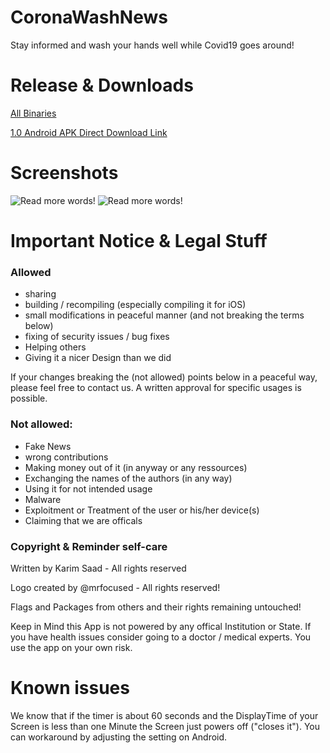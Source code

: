 # CoronaWashNews
Stay informed and wash your hands well while Covid19 goes around!

# Release & Downloads
[All Binaries](https://github.com/ksaadDE/CoronaWashNews/releases/)

[1.0 Android APK Direct Download Link](https://github.com/ksaadDE/CoronaWashNews/releases/download/cwn_android_1.0/app-release.apk)

# Screenshots
![Read more words!](https://i.ibb.co/CmhHcZ6/image.png)
![Read more words!](https://i.ibb.co/DKJJT9S/image.png)

# Important Notice & Legal Stuff
### Allowed
* sharing
* building / recompiling (especially compiling it for iOS)
* small modifications in peaceful manner (and not breaking the terms below)
* fixing of security issues / bug fixes
* Helping others
* Giving it a nicer Design than we did

If your changes breaking the (not allowed) points below in a peaceful way, please feel free to contact us. A written approval for specific usages is possible.

### Not allowed:
* Fake News
* wrong contributions
* Making money out of it (in anyway or any ressources)
* Exchanging the names of the authors (in any way)
* Using it for not intended usage 
* Malware
* Exploitment or Treatment of the user or his/her device(s)
* Claiming that we are officals

### Copyright & Reminder self-care

Written by Karim Saad - All rights reserved

Logo created by @mrfocused - All rights reserved!

Flags and Packages from others and their rights remaining untouched! 

Keep in Mind this App is not powered by any offical Institution or State. If you have health issues consider going to a doctor / medical experts. You use the app on your own risk.

# Known issues
We know that if the timer is about 60 seconds and the DisplayTime of your Screen is less than one Minute the Screen just powers off ("closes it"). You can workaround by adjusting the setting on Android.
